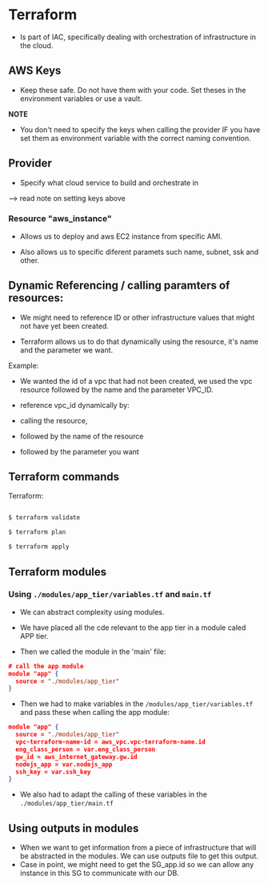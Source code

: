 # Terraform
- Is part of IAC, specifically dealing with orchestration of infrastructure in the cloud.


## AWS Keys
- Keep these safe. Do not have them with your code. Set theses in the environment variables or use a vault.

**NOTE**

- You don't need to specify the keys when calling the provider IF you have set them as environment variable with the correct naming convention.

## Provider

- Specify what cloud service to build and orchestrate in

--> read note on setting keys above

### Resource "aws_instance"
- Allows us to deploy and aws EC2 instance from specific AMI.

- Also allows us to specific diferent paramets such name, subnet, ssk and other.

## Dynamic Referencing / calling paramters of resources:
- We might need to reference ID or other infrastructure values that might not have yet been created.

- Terraform allows us to do that dynamically using the resource, it's name and the parameter we want.

Example:

- We wanted the id of a vpc that had not been created, we used the vpc resource followed by the name and the parameter VPC_ID.

- reference vpc_id dynamically by:
- calling the resource,
- followed by the name of the resource
- followed by the parameter you want

## Terraform commands

Terraform:
```bash

$ terraform validate

$ terraform plan

$ terraform apply

```

## Terraform modules
### Using `./modules/app_tier/variables.tf` and `main.tf`
- We can abstract complexity using modules. 
- We have placed all the cde relevant to the app tier in a module caled APP tier. 

- Then we called the module in the 'main' file:

```json
# call the app module
module "app" {
  source = "./modules/app_tier"
}
```
- Then we had to make variables in the `/modules/app_tier/variables.tf` and pass these when calling the app module:

```json
module "app" {
  source = "./modules/app_tier"
  vpc-terraform-name-id = aws_vpc.vpc-terraform-name.id
  eng_class_person = var.eng_class_person
  gw_id = aws_internet_gateway.gw.id
  nodejs_app = var.nodejs_app
  ssh_key = var.ssh_key
}
```

- We also had to adapt the calling of these variables in the `./modules/app_tier/main.tf`

## Using outputs in modules
- When we want to get information from a piece of infrastructure that will be abstracted in the modules. We can use outputs file to get this output. 
- Case in point, we might need to get the SG_app.id so we can allow any instance in this SG to communicate with our DB. 